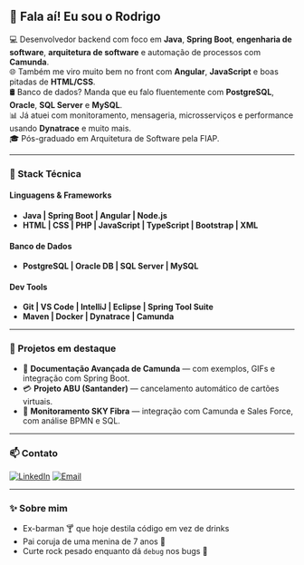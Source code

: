 ## 👋 Fala aí! Eu sou o Rodrigo

💻 Desenvolvedor backend com foco em **Java**, **Spring Boot**, **engenharia de software**, **arquitetura de software** e automação de processos com **Camunda**.  
🌐 Também me viro muito bem no front com **Angular**, **JavaScript** e boas pitadas de **HTML/CSS**.  
🛢️ Banco de dados? Manda que eu falo fluentemente com **PostgreSQL**, **Oracle**, **SQL Server** e **MySQL**.  
📊 Já atuei com monitoramento, mensageria, microsserviços e performance usando **Dynatrace** e muito mais.  
🎓 Pós-graduado em Arquitetura de Software pela FIAP.

---

### 🚀 Stack Técnica

#### Linguagens & Frameworks
- **Java | Spring Boot | Angular | Node.js**
- **HTML | CSS | PHP | JavaScript | TypeScript | Bootstrap | XML**

#### Banco de Dados
- **PostgreSQL | Oracle DB | SQL Server | MySQL**

#### Dev Tools
- **Git | VS Code | IntelliJ | Eclipse | Spring Tool Suite**
- **Maven | Docker | Dynatrace | Camunda**

---

### 💼 Projetos em destaque

- 🔄 **Documentação Avançada de Camunda** — com exemplos, GIFs e integração com Spring Boot.
- 💳 **Projeto ABU (Santander)** — cancelamento automático de cartões virtuais.
- 📡 **Monitoramento SKY Fibra** — integração com Camunda e Sales Force, com análise BPMN e SQL.

---

### 📫 Contato

[![LinkedIn](https://img.shields.io/badge/LinkedIn-%230077B5.svg?style=for-the-badge&logo=linkedin&logoColor=white)](https://www.linkedin.com/in/rodrigo-de-alencar-xavier-a873b4140/)
[![Email](https://img.shields.io/badge/Gmail-D14836?style=for-the-badge&logo=gmail&logoColor=white)](mailto:roalencarx@gmail.com)

---

### ✨ Sobre mim

- Ex-barman 🍸 que hoje destila código em vez de drinks  
- Pai coruja de uma menina de 7 anos 👧  
- Curte rock pesado enquanto dá `debug` nos bugs 🎸  
